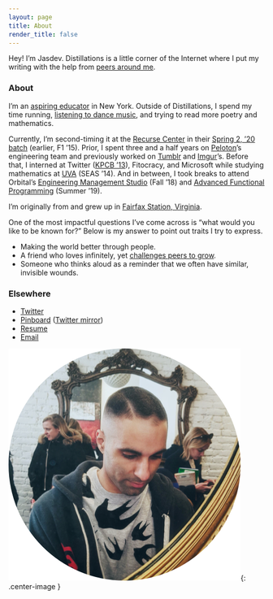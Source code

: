```yaml
---
layout: page
title: About
render_title: false
---
```


Hey! I’m Jasdev. Distillations is a little corner of the Internet where I put my writing with the help from [peers around me](/village).

### About

I’m an [aspiring educator](https://distill.pub/2017/research-debt/) in New York. Outside of Distillations, I spend my time running, [listening to dance music](https://soundcloud.com/jasdev-singh), and trying to read more poetry and mathematics.

Currently, I’m second-timing it at the [Recurse Center](https://www.recurse.com) in their [Spring 2, ’20 batch](https://www.recurse.com/blog/152-RC-is-online-only-until-at-least-May) (earlier, F1 ’15). Prior, I spent three and a half years on [Peloton](https://www.onepeloton.com/)’s engineering team and previously worked on [Tumblr](https://www.tumblr.com/) and [Imgur](https://imgur.com/)’s. Before that, I interned at Twitter ([KPCB ’13](http://kpcbfellows.com/)), Fitocracy, and Microsoft while studying mathematics at [UVA](http://www.virginia.edu/) (SEAS ’14). And in between, I took breaks to attend Orbital’s [Engineering Management Studio](https://orbital.nyc/studios/) (Fall ’18) and [Advanced Functional Programming](http://afp.school) (Summer ’19).

I’m originally from and grew up in [Fairfax Station, Virginia](http://en.wikipedia.org/wiki/Fairfax_Station,_Virginia).

One of the most impactful questions I’ve come across is “what would you like to be known for?” Below is my answer to point out traits I try to express.

- Making the world better through people.
- A friend who loves infinitely, yet [challenges peers to grow](https://pinboard.in/u:jasdev/b:545f16fe01bd).
- Someone who thinks aloud as a reminder that we often have similar, invisible wounds.

### Elsewhere

- [Twitter](https://twitter.com/jasdev)
- [Pinboard](https://pinboard.in/u:jasdev) ([Twitter mirror](https://twitter.com/_substrate))
- [Resume](/public/2020-resume.pdf)
- [Email](mailto:j@jasdev.me)

![](/public/images/about-pic.png){: .center-image }
